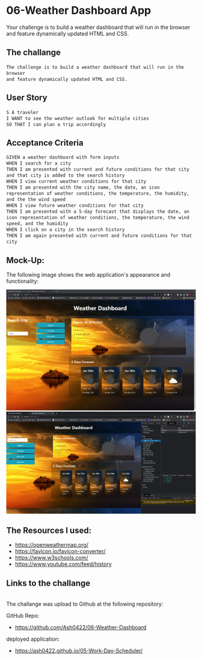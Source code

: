 # 06-Weather Dashboard App
Your challenge is to build a weather dashboard that will run in the browser and feature dynamically updated HTML and CSS.

<h2>The challange </h2>

```
The challenge is to build a weather dashboard that will run in the browser 
and feature dynamically updated HTML and CSS.
```

## User Story

```
S A traveler
I WANT to see the weather outlook for multiple cities
SO THAT I can plan a trip accordingly
```

## Acceptance Criteria

```
GIVEN a weather dashboard with form inputs
WHEN I search for a city
THEN I am presented with current and future conditions for that city and that city is added to the search history
WHEN I view current weather conditions for that city
THEN I am presented with the city name, the date, an icon representation of weather conditions, the temperature, the humidity, and the the wind speed
WHEN I view future weather conditions for that city
THEN I am presented with a 5-day forecast that displays the date, an icon representation of weather conditions, the temperature, the wind speed, and the humidity
WHEN I click on a city in the search history
THEN I am again presented with current and future conditions for that city
```

## Mock-Up:
The following image shows the web application's appearance and functionality:

![screenshot of the weather dashboard application ](./assets/images/screenshot1.png)
![screenshot of the weather dashboard application ](./assets/images/screenshot2.png)


## The Resources I used:

- https://openweathermap.org/
- https://favicon.io/favicon-converter/
- https://www.w3schools.com/
- https://www.youtube.com/feed/history

## Links to the challange
<br>
The challange was upload to Github at the following repository:
<br>

GitHub Repo: 
- https://github.com/Ash0422/06-Weather-Dashboard

 deployed application: 
- https://ash0422.github.io/05-Work-Day-Scheduler/